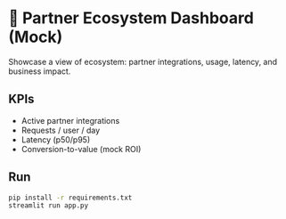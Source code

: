 # 🤝 Partner Ecosystem Dashboard (Mock)

Showcase a view of ecosystem: partner integrations, usage, latency, and business impact.

## KPIs
- Active partner integrations
- Requests / user / day
- Latency (p50/p95)
- Conversion-to-value (mock ROI)

## Run
```bash
pip install -r requirements.txt
streamlit run app.py
